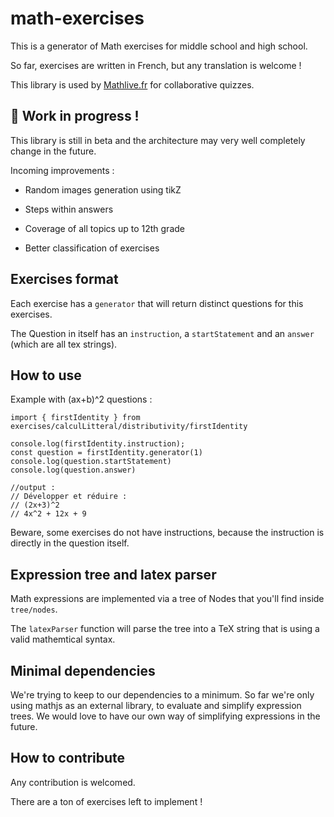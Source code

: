 # math-exercises

This is a generator of Math exercises for middle school and high school. 

So far, exercises are written in French, but any translation is welcome ! 

This library is used by [Mathlive.fr](https://www.mathlive.fr) for collaborative quizzes.

## 🚧 Work in progress !

This library is still in beta and the architecture may very well completely change in the future.

Incoming improvements : 

- Random images generation using tikZ

- Steps within answers

- Coverage of all topics up to 12th grade

- Better classification of exercises


## Exercises format

Each exercise has a `generator` that will return distinct questions for this exercises. 

The Question in itself has an `instruction`, a `startStatement` and an `answer` (which are all tex strings). 

## How to use 


Example with (ax+b)^2 questions : 
```
import { firstIdentity } from exercises/calculLitteral/distributivity/firstIdentity

console.log(firstIdentity.instruction);
const question = firstIdentity.generator(1)
console.log(question.startStatement)
console.log(question.answer)

//output : 
// Développer et réduire : 
// (2x+3)^2
// 4x^2 + 12x + 9
```
Beware, some exercises do not have instructions, because the instruction is directly in the question itself. 

## Expression tree and latex parser

Math expressions are implemented via a tree of Nodes that you'll find inside `tree/nodes`.

The `latexParser` function will parse the tree into a TeX string that is using a valid mathemtical syntax.

## Minimal dependencies

We're trying to keep to our dependencies to a minimum. So far we're only using mathjs as an external library, to evaluate and simplify expression trees. We would love to have our own way of simplifying expressions in the future.

## How to contribute

Any contribution is welcomed. 

There are a ton of exercises left to implement ! 
